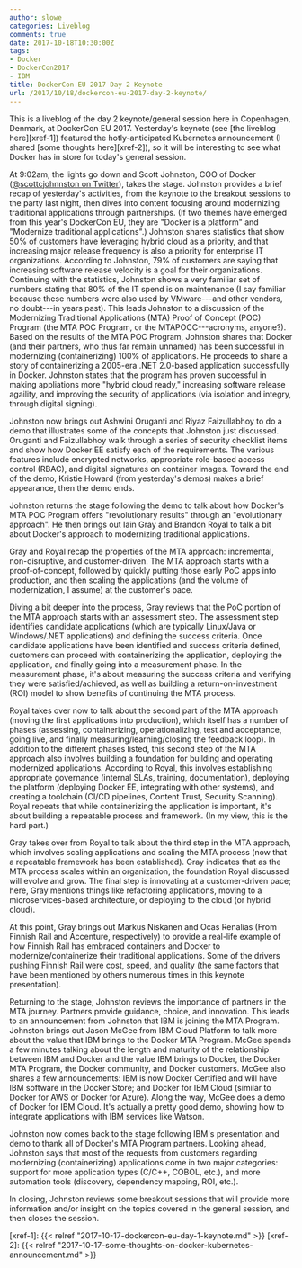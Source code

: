 ```yaml
---
author: slowe
categories: Liveblog
comments: true
date: 2017-10-18T10:30:00Z
tags:
- Docker
- DockerCon2017
- IBM
title: DockerCon EU 2017 Day 2 Keynote
url: /2017/10/18/dockercon-eu-2017-day-2-keynote/
---
```


This is a liveblog of the day 2 keynote/general session here in Copenhagen, Denmark, at DockerCon EU 2017. Yesterday's keynote (see [the liveblog here][xref-1]) featured the hotly-anticipated Kubernetes announcement (I shared [some thoughts here][xref-2]), so it will be interesting to see what Docker has in store for today's general session.<!--more-->

At 9:02am, the lights go down and Scott Johnston, COO of Docker ([@scottcjohnnston on Twitter][link-1]), takes the stage. Johnston provides a brief recap of yesterday's activities, from the keynote to the breakout sessions to the party last night, then dives into content focusing around modernizing traditional applications through partnerships. (If two themes have emerged from this year's DockerCon EU, they are "Docker is a platform" and "Modernize traditional applications".) Johnston shares statistics that show 50% of customers have leveraging hybrid cloud as a priority, and that increasing major release frequency is also a priority for enterprise IT organizations. According to Johnston, 79% of customers are saying that increasing software release velocity is a goal for their organizations. Continuing with the statistics, Johnston shows a very familiar set of numbers stating that 80% of the IT spend is on maintenance (I say familiar because these numbers were also used by VMware---and other vendors, no doubt---in years past). This leads Johnston to a discussion of the Modernizing Traditional Applications (MTA) Proof of Concept (POC) Program (the MTA POC Program, or the MTAPOCC---acronyms, anyone?). Based on the results of the MTA POC Program, Johnston shares that Docker (and their partners, who thus far remain unnamed) has been successful in modernizing (containerizing) 100% of applications. He proceeds to share a story of containerizing a 2005-era .NET 2.0-based application successfully in Docker. Johnston states that the program has proven successful in making appliations more "hybrid cloud ready," increasing software release agaility, and improving the security of applications (via isolation and integry, through digital signing).

Johnston now brings out Ashwini Oruganti and Riyaz Faizullabhoy to do a demo that illustrates some of the concepts that Johnston just discussed. Oruganti and Faizullabhoy walk through a series of security checklist items and show how Docker EE satisfy each of the requirements. The various features include encrypted networks, appropriate role-based access control (RBAC), and digital signatures on container images. Toward the end of the demo, Kristie Howard (from yesterday's demos) makes a brief appearance, then the demo ends.

Johnston returns the stage following the demo to talk about how Docker's MTA POC Program offers "revolutionary results" through an "evolutionary approach". He then brings out Iain Gray and Brandon Royal to talk a bit about Docker's approach to modernizing traditional applications.

Gray and Royal recap the properties of the MTA approach: incremental, non-disruptive, and customer-driven. The MTA approach starts with a proof-of-concept, followed by quickly putting those early PoC apps into production, and then scaling the applications (and the volume of modernization, I assume) at the customer's pace.

Diving a bit deeper into the process, Gray reviews that the PoC portion of the MTA approach starts with an assessment step. The assessment step identifies candidate applications (which are typically Linux/Java or Windows/.NET applications) and defining the success criteria. Once candidate applications have been identified and success criteria defined, customers can proceed with containerizing the application, deploying the application, and finally going into a measurement phase. In the measurement phase, it's about measuring the success criteria and verifying they were satisfied/achieved, as well as building a return-on-investment (ROI) model to show benefits of continuing the MTA process.

Royal takes over now to talk about the second part of the MTA approach (moving the first applications into production), which itself has a number of phases (assessing, containerizing, operationalizing, test and acceptance, going live, and finally measuring/learning/closing the feedback loop). In addition to the different phases listed, this second step of the MTA approach also involves building a foundation for building and operating modernized applications. According to Royal, this involves establishing appropriate governance (internal SLAs, training, documentation), deploying the platform (deploying Docker EE, integrating with other systems), and creating a toolchain (CI/CD pipelines, Content Trust, Security Scanning). Royal repeats that while containerizing the application is important, it's about building a repeatable process and framework. (In my view, this is the hard part.)

Gray takes over from Royal to talk about the third step in the MTA approach, which involves scaling applications and scaling the MTA process (now that a repeatable framework has been established). Gray indicates that as the MTA process scales within an organization, the foundation Royal discussed will evolve and grow. The final step is innovating at a customer-driven pace; here, Gray mentions things like refactoring applications, moving to a microservices-based architecture, or deploying to the cloud (or hybrid cloud).

At this point, Gray brings out Markus Niskanen and Ocas Renalias (From Finnish Rail and Accenture, respectively) to provide a real-life example of how Finnish Rail has embraced containers and Docker to modernize/containerize their traditional applications. Some of the drivers pushing Finnish Rail were cost, speed, and quality (the same factors that have been mentioned by others numerous times in this keynote presentation).

Returning to the stage, Johnston reviews the importance of partners in the MTA journey. Partners provide guidance, choice, and innovation. This leads to an announcement from Johnston that IBM is joining the MTA Program. Johnston brings out Jason McGee from IBM Cloud Platform to talk more about the value that IBM brings to the Docker MTA Program. McGee spends a few minutes talking about the length and maturity of the relationship between IBM and Docker and the value IBM brings to Docker, the Docker MTA Program, the Docker community, and Docker customers. McGee also shares a few announcements: IBM is now Docker Certified and will have IBM software in the Docker Store; and Docker for IBM Cloud (similar to Docker for AWS or Docker for Azure). Along the way, McGee does a demo of Docker for IBM Cloud. It's actually a pretty good demo, showing how to integrate applications with IBM services like Watson.

Johnston now comes back to the stage following IBM's presentation and demo to thank all of Docker's MTA Program partners. Looking ahead, Johnston says that most of the requests from customers regarding modernizing (containerizing) applications come in two major categories: support for more application types (C/C++, COBOL, etc.), and more automation tools (discovery, dependency mapping, ROI, etc.).

In closing, Johnston reviews some breakout sessions that will provide more information and/or insight on the topics covered in the general session, and then closes the session.

[link-1]: https://twitter.com/scottcjohnnston
[xref-1]: {{< relref "2017-10-17-dockercon-eu-day-1-keynote.md" >}}
[xref-2]: {{< relref "2017-10-17-some-thoughts-on-docker-kubernetes-announcement.md" >}}
